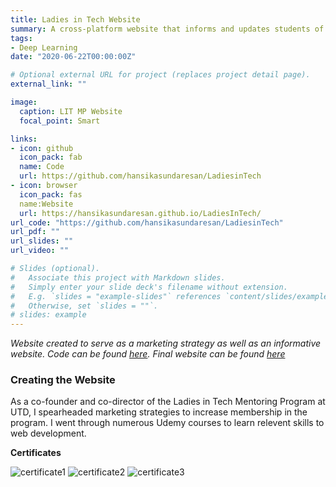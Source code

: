 ```yaml
---
title: Ladies in Tech Website
summary: A cross-platform website that informs and updates students of UTD about the mentoring program.
tags:
- Deep Learning
date: "2020-06-22T00:00:00Z"

# Optional external URL for project (replaces project detail page).
external_link: ""

image:
  caption: LIT MP Website
  focal_point: Smart

links:
- icon: github
  icon_pack: fab
  name: Code
  url: https://github.com/hansikasundaresan/LadiesinTech
- icon: browser
  icon_pack: fas
  name:Website
  url: https://hansikasundaresan.github.io/LadiesInTech/
url_code: "https://github.com/hansikasundaresan/LadiesinTech"
url_pdf: ""
url_slides: ""
url_video: ""

# Slides (optional).
#   Associate this project with Markdown slides.
#   Simply enter your slide deck's filename without extension.
#   E.g. `slides = "example-slides"` references `content/slides/example-slides.md`.
#   Otherwise, set `slides = ""`.
# slides: example
---
```

_Website created to serve as a marketing strategy as well as an informative website. Code can be found [here](https://github.com/hansikasundaresan/LadiesinTech). Final website can be found [here](https://hansikasundaresan.github.io/LadiesInTech/)_

### Creating the Website
As a co-founder and co-director of the Ladies in Tech Mentoring Program at UTD, I spearheaded marketing strategies to increase membership in the program. I went through numerous Udemy courses to learn relevent skills to web development. 

**Certificates**

![certificate1](/project/lit/responsivewd.jpg)
![certificate2](/project/lit/html.jpg)
![certificate3](/project/lit/css.jpg)